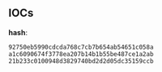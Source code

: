 
## IOCs

__hash__:

```text
92750eb5990cdcda768c7cb7b654ab54651c058a
a1c6090674f3778ea207b14b1b55be487ce1a2ab
21b233c0100948d3829740bd2d2d05dc35159ccb
```